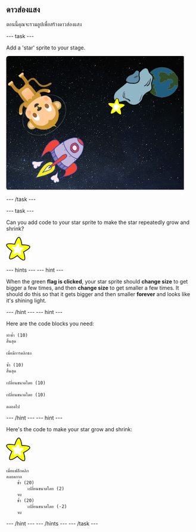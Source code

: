 ## ดาวส่องแสง

ตอนนี้คุณจะรวมลูปเพื่อสร้างดาวส่องแสง

\--- task \---

Add a 'star' sprite to your stage.

![Adding a star sprite](images/space-star-sprite.png)

\--- /task \---

\--- task \---

Can you add code to your star sprite to make the star repeatedly grow and shrink?

![Testing a shining star](images/sprite-star.png)

\--- hints \--- \--- hint \---

When the green **flag is clicked**, your star sprite should **change size** to get bigger a few times, and then **change size** to get smaller a few times. It should do this so that it gets bigger and then smaller **forever** and looks like it's shining light.

\--- /hint \--- \--- hint \---

Here are the code blocks you need:

```blocks3
ทำซ้ำ (10)
สิ้นสุด

เมื่อมีการคลิกธง

ซ้ำ (10)
สิ้นสุด

เปลี่ยนขนาดโดย (10)

เปลี่ยนขนาดโดย (10)

ตลอดไป
```

\--- /hint \--- \--- hint \---

Here's the code to make your star grow and shrink:

![Star sprite](images/sprite-star.png)

```blocks3
เมื่อแฟล็กคลิก
ตลอดกาล
    ซ้ำ (20)
        เปลี่ยนขนาดโดย (2)
    จบ
    ซ้ำ (20)
        เปลี่ยนขนาดโดย (-2)
    จบ

```

\--- /hint \--- \--- /hints \--- \--- /task \---
